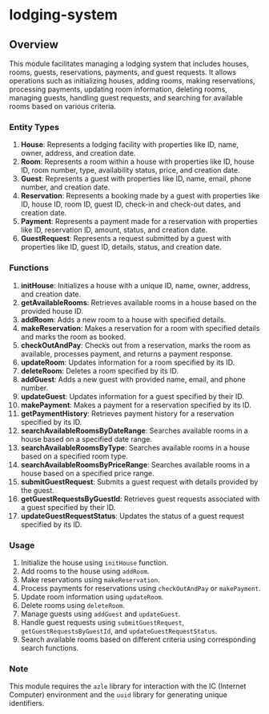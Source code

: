# lodging-system
## Overview
This module facilitates managing a lodging system that includes houses, rooms, guests, reservations, payments, and guest requests. It allows operations such as initializing houses, adding rooms, making reservations, processing payments, updating room information, deleting rooms, managing guests, handling guest requests, and searching for available rooms based on various criteria.

### Entity Types
1. **House**: Represents a lodging facility with properties like ID, name, owner, address, and creation date.
2. **Room**: Represents a room within a house with properties like ID, house ID, room number, type, availability status, price, and creation date.
3. **Guest**: Represents a guest with properties like ID, name, email, phone number, and creation date.
4. **Reservation**: Represents a booking made by a guest with properties like ID, house ID, room ID, guest ID, check-in and check-out dates, and creation date.
5. **Payment**: Represents a payment made for a reservation with properties like ID, reservation ID, amount, status, and creation date.
6. **GuestRequest**: Represents a request submitted by a guest with properties like ID, guest ID, details, status, and creation date.

### Functions
1. **initHouse**: Initializes a house with a unique ID, name, owner, address, and creation date.
2. **getAvailableRooms**: Retrieves available rooms in a house based on the provided house ID.
3. **addRoom**: Adds a new room to a house with specified details.
4. **makeReservation**: Makes a reservation for a room with specified details and marks the room as booked.
5. **checkOutAndPay**: Checks out from a reservation, marks the room as available, processes payment, and returns a payment response.
6. **updateRoom**: Updates information for a room specified by its ID.
7. **deleteRoom**: Deletes a room specified by its ID.
8. **addGuest**: Adds a new guest with provided name, email, and phone number.
9. **updateGuest**: Updates information for a guest specified by their ID.
10. **makePayment**: Makes a payment for a reservation specified by its ID.
11. **getPaymentHistory**: Retrieves payment history for a reservation specified by its ID.
12. **searchAvailableRoomsByDateRange**: Searches available rooms in a house based on a specified date range.
13. **searchAvailableRoomsByType**: Searches available rooms in a house based on a specified room type.
14. **searchAvailableRoomsByPriceRange**: Searches available rooms in a house based on a specified price range.
15. **submitGuestRequest**: Submits a guest request with details provided by the guest.
16. **getGuestRequestsByGuestId**: Retrieves guest requests associated with a guest specified by their ID.
17. **updateGuestRequestStatus**: Updates the status of a guest request specified by its ID.

### Usage
1. Initialize the house using `initHouse` function.
2. Add rooms to the house using `addRoom`.
3. Make reservations using `makeReservation`.
4. Process payments for reservations using `checkOutAndPay` or `makePayment`.
5. Update room information using `updateRoom`.
6. Delete rooms using `deleteRoom`.
7. Manage guests using `addGuest` and `updateGuest`.
8. Handle guest requests using `submitGuestRequest`, `getGuestRequestsByGuestId`, and `updateGuestRequestStatus`.
9. Search available rooms based on different criteria using corresponding search functions.

### Note
This module requires the `azle` library for interaction with the IC (Internet Computer) environment and the `uuid` library for generating unique identifiers.
